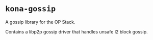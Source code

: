 # `kona-gossip`

A gossip library for the OP Stack.

Contains a libp2p gossip driver that handles unsafe l2 block gossip.
